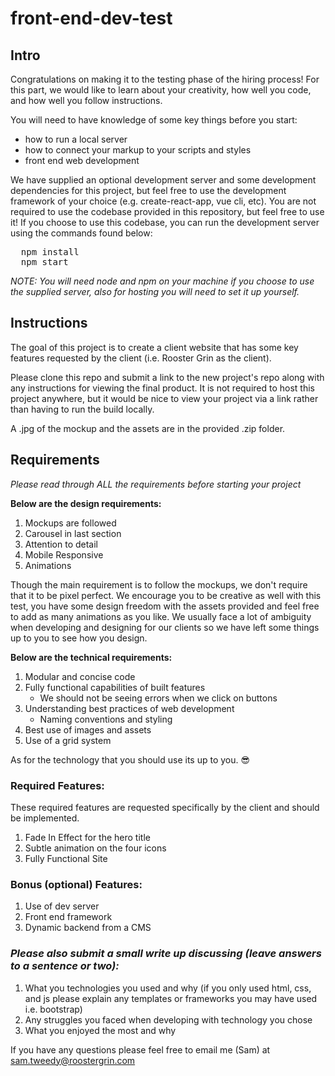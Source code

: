 # front-end-dev-test

## Intro

Congratulations on making it to the testing phase of the hiring process! For this part, we would like to learn about your creativity, how well you code, and how well you follow instructions.

You will need to have knowledge of some key things before you start:
  - how to run a local server
  - how to connect your markup to your scripts and styles
  - front end web development

We have supplied an optional development server and some development dependencies for this project, but feel free to use the development framework of your choice (e.g. create-react-app, vue cli, etc). You are not required to use the codebase provided in this repository, but feel free to use it! If you choose to use this codebase, you can run the development server using the commands found below:

<pre>
  npm install
  npm start
</pre>

<em>NOTE: You will need node and npm on your machine if you choose to use the supplied server, also for hosting you will need to set it up yourself.</em>

## Instructions

The goal of this project is to create a client website that has some key features requested by the client (i.e. Rooster Grin as the client).

Please clone this repo and submit a link to the new project's repo along with any instructions for viewing the final product. It is not required to host this project anywhere, but it would be nice to view your project via a link rather than having to run the build locally.

 A .jpg of the mockup and the assets are in the provided .zip folder.

## Requirements

<em>Please read through ALL the requirements before starting your project</em>

<strong>Below are the design requirements:</strong>

  1. Mockups are followed
  2. Carousel in last section
  3. Attention to detail
  4. Mobile Responsive
  5. Animations

Though the main requirement is to follow the mockups, we don't require that it to be pixel perfect. We encourage you to be creative as well with this test, you have some design freedom with the assets provided and feel free to add as many animations as you like. We usually face a lot of ambiguity when developing and designing for our clients so we have left some things up to you to see how you design.

<strong>Below are the technical requirements:</strong>

  1. Modular and concise code
  2. Fully functional capabilities of built features
      - We should not be seeing errors when we click on buttons
  3. Understanding best practices of web development
      - Naming conventions and styling
  4. Best use of images and assets
  5. Use of a grid system

As for the technology that you should use its up to you. 😎

### Required Features:

These required features are requested specifically by the client and should be implemented.

  1. Fade In Effect for the hero title
  2. Subtle animation on the four icons
  3. Fully Functional Site

### Bonus (optional) Features:
  1. Use of dev server
  2. Front end framework
  3. Dynamic backend from a CMS

### *Please also submit a small write up discussing (leave answers to a sentence or two):*

  1. What you technologies you used and why (if you only used html, css, and js please explain any templates or frameworks you may have used i.e. bootstrap)
  2. Any struggles you faced when developing with technology you chose
  3. What you enjoyed the most and why

If you have any questions please feel free to email me (Sam) at sam.tweedy@roostergrin.com
